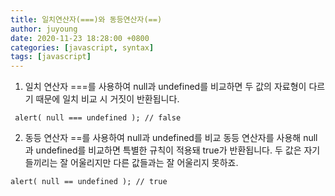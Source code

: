 ```yaml
---
title: 일치연산자(===)와 동등연산자(==)
author: juyoung
date: 2020-11-23 18:28:00 +0800
categories: [javascript, syntax]
tags: [javascript]
---
```


1. 일치 연산자 ===를 사용하여 null과 undefined를 비교하면
두 값의 자료형이 다르기 때문에 일치 비교 시 거짓이 반환됩니다.
```
 alert( null === undefined ); // false
```

2. 동등 연산자 ==를 사용하여 null과 undefined를 비교
동등 연산자를 사용해 null과 undefined를 비교하면 특별한 규칙이 적용돼 true가 반환됩니다.  두 값은 자기들끼리는 잘 어울리지만 다른 값들과는 잘 어울리지 못하죠.

```
alert( null == undefined ); // true
```



